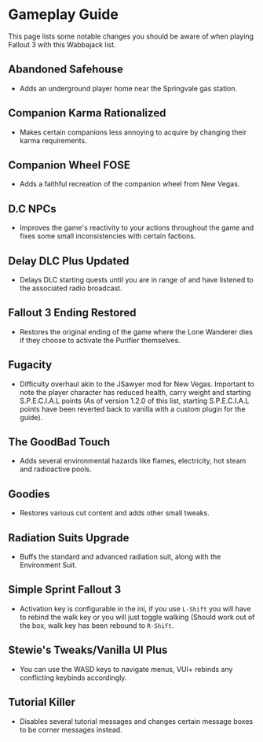 # Gameplay Guide
This page lists some notable changes you should be aware of when playing Fallout 3 with this Wabbajack list.

## Abandoned Safehouse
- Adds an underground player home near the Springvale gas station.

## Companion Karma Rationalized
- Makes certain companions less annoying to acquire by changing their karma requirements.

## Companion Wheel FOSE
- Adds a faithful recreation of the companion wheel from New Vegas.

## D.C NPCs
 - Improves the game's reactivity to your actions throughout the game and fixes some small inconsistencies with certain factions.

## Delay DLC Plus Updated
- Delays DLC starting quests until you are in range of and have listened to the associated radio broadcast.

## Fallout 3 Ending Restored
- Restores the original ending of the game where the Lone Wanderer dies if they choose to activate the Purifier themselves.

## Fugacity
- Difficulty overhaul akin to the JSawyer mod for New Vegas. Important to note the player character has reduced health, carry weight and starting S.P.E.C.I.A.L points (As of version 1.2.0 of this list, starting S.P.E.C.I.A.L points have been reverted back to vanilla with a custom plugin for the guide).

## The GoodBad Touch
- Adds several environmental hazards like flames, electricity, hot steam and radioactive pools.

## Goodies
- Restores various cut content and adds other small tweaks.

## Radiation Suits Upgrade
- Buffs the standard and advanced radiation suit, along with the Environment Suit.

## Simple Sprint Fallout 3
- Activation key is configurable in the ini, if you use `L-Shift` you will have to rebind the walk key or you will just toggle walking (Should work out of the box, walk key has been rebound to `R-Shift`.

## Stewie's Tweaks/Vanilla UI Plus
- You can use the WASD keys to navigate menus, VUI+ rebinds any conflicting keybinds accordingly.

## Tutorial Killer
- Disables several tutorial messages and changes certain message boxes to be corner messages instead.
